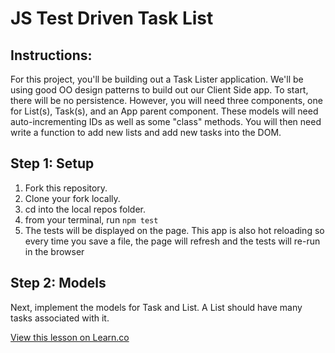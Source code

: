 

# JS Test Driven Task List

## Instructions:

For this project, you'll be building out a Task Lister application. We'll be using good OO design patterns to build out our Client Side app. To start, there will be no persistence.  However, you will need three components, one for List(s), Task(s), and an App parent component.  These models will need auto-incrementing IDs as well as some "class" methods.  You will then need write a function to add new lists and add new tasks into the DOM.

## Step 1: Setup

1. Fork this repository.
2. Clone your fork locally.
3. cd into the local repos folder.
4. from your terminal, run `npm test`
5. The tests will be displayed on the page. This app is also hot reloading so every time you save a file, the page will refresh and the tests will re-run in the browser

## Step 2: Models

Next, implement the models for Task and List. A List should have many tasks associated with it.

<a href='https://learn.co/lessons/fe-js-oo-task-list' data-visibility='hidden'>View this lesson on Learn.co</a>
